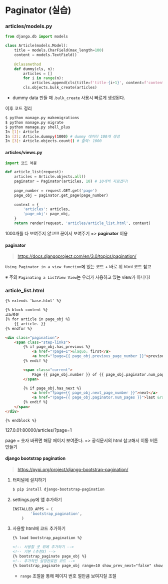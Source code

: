 # Paginator (실습)

### articles/models.py

```python
from django.db import models

class Article(models.Model):
    title = models.CharField(max_length=100)
    content = models.TextField()
    
    @classmethod
    def dummy(cls, n):
        articles = []
        for i in range(n):
            articles.append(cls(title=f'title-{i+1}', content=f'content lorem ipsum')) # 객체만 생성, save는 X => articles 리스트에 추가만 할 뿐
        cls.objects.bulk_create(articles) 
```

- dummy data 만들 때 .`bulk_create` 사용시 빠르게 생성된다.

이후 코드 정리

```bash
$ python manage.py makemigrations
$ python manage.py migrate
$ python manage.py shell_plus
In [1]: Article
In [2]: Article.dummpy(1000) # dummy 데이터 100개 생성
In [3]: Article.objects.count() # 출력: 1000
```

#### articles/views.py

```python
import 코드 복붙

def article_list(request):
    articles = Article.objects.all()
    paginator = Paginator(articles, 10) # 10개씩 자르겠다!
    
    page_number = request.GET.get('page')
    page_obj = paginator.get_page(page_number)
    
    context = {
        'articles': articles,
        'page_obj': page_obj,
    }
    return render(request, 'articles/article_list.html', context)
```

1000개를 다 보여주지 않고!!! 끊어서 보여주기 => **paginator** 이용

#### paginator

> https://docs.djangoproject.com/en/3.0/topics/pagination/

`Using Paginator in a view function`에 있는 코드 + 바로 위 html 코드 참고

※ 주의 `Paginating a ListView View`는 우리가 사용하고 있는 view가 아니다!

### article_list.html

```html
{% extends 'base.html' %}

{% block content %}
코드복붙
{% for article in page_obj %}
	{{ article. }}
{% endfor %}

<div class="pagination">
    <span class="step-links">
        {% if page_obj.has_previous %}
            <a href="?page=1">&laquo; first</a>
            <a href="?page={{ page_obj.previous_page_number }}">previous</a>
        {% endif %}

        <span class="current">
            Page {{ page_obj.number }} of {{ page_obj.paginator.num_pages }}.
        </span>

        {% if page_obj.has_next %}
            <a href="?page={{ page_obj.next_page_number }}">next</a>
            <a href="?page={{ page_obj.paginator.num_pages }}">last &raquo;</a>
        {% endif %}
    </span>
</div>

{% endblock %}
```

127.0.01:80000/articles/?page=1

page = 숫자 바뀌면 해당 페이지 보여준다. => 공식문서의 html 참고해서 이동 버튼 만들기

#### django bootstrap pagination

>https://pypi.org/project/django-bootstrap-pagination/

1. 터미널에 설치하기

   ```bash
   $ pip install django-bootstrap-pagination
   ```

2. settings.py에 앱 추가하기

   ```python
   INSTALLED_APPS = (
           'bootstrap_pagination',
       )
   ```

3. 사용할 html에 코드 추가하기

   ```html
   {% load bootstrap_pagination %}
   
   <!-- 사용할 곳 위에 추가하기 -->
   <!-- 기본 (추천X) -->
   {% bootstrap_paginate page_obj %}
   <!-- 추가적인 설정완료된 코드 -->
   {% bootstrap_paginate page_obj range=10 show_prev_next="false" show_first_last="true" %}
   ```

   - `range` 조절을 통해 페이지 번호 얼만큼 보여지질 조절
